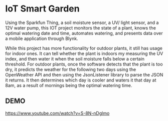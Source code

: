 # IoT Smart Garden
Using the Sparkfun Thing, a soil moisture sensor, a UV/ light sensor, and a 12V water pump, this IOT project monitors the state of a plant, knows the optimal watering date and time, automates watering, and presents data over a mobile application through Blynk. 

While this project has more functionality for outdoor plants, it still has usage for indoor ones. It can tell whether the plant is indoors my measuring the UV index, and then water it when the soil moisture falls below a certain threshold. For outdoor plants, once the software detects that the plant is too dry, it predicts the weather for the following two days using the OpenWeather API and then using the JsonListener library to parse the JSON it returns. It then determines which day is cooler and waters it that day at 8am, as a result of mornings being the optimal watering time. 

## DEMO
https://www.youtube.com/watch?v=S-8N-nDglmo
